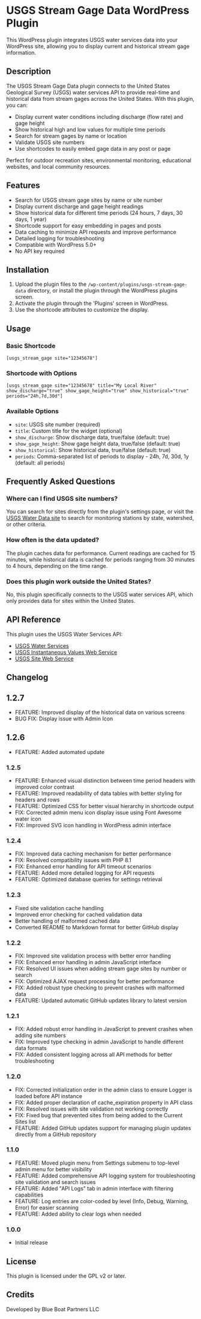 # USGS Stream Gage Data WordPress Plugin

This WordPress plugin integrates USGS water services data into your WordPress site, allowing you to display current and historical stream gage information.

## Description

The USGS Stream Gage Data plugin connects to the United States Geological Survey (USGS) water services API to provide real-time and historical data from stream gages across the United States. With this plugin, you can:

* Display current water conditions including discharge (flow rate) and gage height
* Show historical high and low values for multiple time periods
* Search for stream gages by name or location
* Validate USGS site numbers
* Use shortcodes to easily embed gage data in any post or page

Perfect for outdoor recreation sites, environmental monitoring, educational websites, and local community resources.

## Features

- Search for USGS stream gage sites by name or site number
- Display current discharge and gage height readings
- Show historical data for different time periods (24 hours, 7 days, 30 days, 1 year)
- Shortcode support for easy embedding in pages and posts
- Data caching to minimize API requests and improve performance
- Detailed logging for troubleshooting
- Compatible with WordPress 5.0+
- No API key required

## Installation

1. Upload the plugin files to the `/wp-content/plugins/usgs-stream-gage-data` directory, or install the plugin through the WordPress plugins screen.
2. Activate the plugin through the 'Plugins' screen in WordPress.
3. Use the shortcode attributes to customize the display.

## Usage

### Basic Shortcode

```
[usgs_stream_gage site="12345678"]
```

### Shortcode with Options

```
[usgs_stream_gage site="12345678" title="My Local River" show_discharge="true" show_gage_height="true" show_historical="true" periods="24h,7d,30d"]
```

### Available Options

- `site`: USGS site number (required)
- `title`: Custom title for the widget (optional)
- `show_discharge`: Show discharge data, true/false (default: true)
- `show_gage_height`: Show gage height data, true/false (default: true)
- `show_historical`: Show historical data, true/false (default: true)
- `periods`: Comma-separated list of periods to display - 24h, 7d, 30d, 1y (default: all periods)

## Frequently Asked Questions

### Where can I find USGS site numbers?

You can search for sites directly from the plugin's settings page, or visit the [USGS Water Data site](https://waterdata.usgs.gov/nwis/rt) to search for monitoring stations by state, watershed, or other criteria.

### How often is the data updated?

The plugin caches data for performance. Current readings are cached for 15 minutes, while historical data is cached for periods ranging from 30 minutes to 4 hours, depending on the time range.

### Does this plugin work outside the United States?

No, this plugin specifically connects to the USGS water services API, which only provides data for sites within the United States.

## API Reference

This plugin uses the USGS Water Services API:
- [USGS Water Services](https://waterservices.usgs.gov/)
- [USGS Instantaneous Values Web Service](https://waterservices.usgs.gov/rest/IV-Service.html)
- [USGS Site Web Service](https://waterservices.usgs.gov/rest/Site-Service.html)

## Changelog

## 1.2.7
- FEATURE: Improved display of the historical data on various screens
- BUG FIX: Display issue with Admin Icon

## 1.2.6
- FEATURE: Added automated update

### 1.2.5
- FEATURE: Enhanced visual distinction between time period headers with improved color contrast
- FEATURE: Improved readability of data tables with better styling for headers and rows
- FEATURE: Optimized CSS for better visual hierarchy in shortcode output
- FIX: Corrected admin menu icon display issue using Font Awesome water icon
- FIX: Improved SVG icon handling in WordPress admin interface

### 1.2.4
- FIX: Improved data caching mechanism for better performance
- FIX: Resolved compatibility issues with PHP 8.1
- FIX: Enhanced error handling for API timeout scenarios
- FEATURE: Added more detailed logging for API requests
- FEATURE: Optimized database queries for settings retrieval

### 1.2.3
- Fixed site validation cache handling
- Improved error checking for cached validation data
- Better handling of malformed cached data
- Converted README to Markdown format for better GitHub display

### 1.2.2
- FIX: Improved site validation process with better error handling
- FIX: Enhanced error handling in admin JavaScript interface
- FIX: Resolved UI issues when adding stream gage sites by number or search
- FIX: Optimized AJAX request processing for better performance
- FIX: Added robust type checking to prevent crashes with malformed data
- FEATURE: Updated automatic GitHub updates library to latest version

### 1.2.1
- FIX: Added robust error handling in JavaScript to prevent crashes when adding site numbers
- FIX: Improved type checking in admin JavaScript to handle different data formats
- FIX: Added consistent logging across all API methods for better troubleshooting

### 1.2.0
- FIX: Corrected initialization order in the admin class to ensure Logger is loaded before API instance
- FIX: Added proper declaration of cache_expiration property in API class
- FIX: Resolved issues with site validation not working correctly
- FIX: Fixed bug that prevented sites from being added to the Current Sites list
- FEATURE: Added GitHub updates support for managing plugin updates directly from a GitHub repository

### 1.1.0
- FEATURE: Moved plugin menu from Settings submenu to top-level admin menu for better visibility
- FEATURE: Added comprehensive API logging system for troubleshooting site validation and search issues
- FEATURE: Added "API Logs" tab in admin interface with filtering capabilities
- FEATURE: Log entries are color-coded by level (Info, Debug, Warning, Error) for easier scanning
- FEATURE: Added ability to clear logs when needed

### 1.0.0
- Initial release

## License

This plugin is licensed under the GPL v2 or later.

## Credits

Developed by Blue Boat Partners LLC
